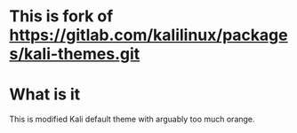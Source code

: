 # **This is fork of https://gitlab.com/kalilinux/packages/kali-themes.git**

# What is it
This is modified Kali default theme with arguably too much orange.
